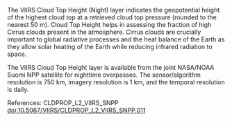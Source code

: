The VIIRS Cloud Top Height (Night) layer indicates the geopotential height of the highest cloud top at a retrieved cloud top pressure (rounded to the nearest 50 m). Cloud Top Height helps in assessing the fraction of high Cirrus clouds present in the atmosphere. Cirrus clouds are crucially important to global radiative processes and the heat balance of the Earth as they allow solar heating of the Earth while reducing infrared radiation to space.

The VIIRS Cloud Top Height layer is available from the joint NASA/NOAA Suomi NPP satellite for nighttime overpasses. The sensor/algorithm resolution is 750 km, imagery resolution is 1 km, and the temporal resolution is daily.

References: CLDPROP_L2_VIIRS_SNPP [doi:10.5067/VIIRS/CLDPROP_L2_VIIRS_SNPP.011](https://doi.org/10.5067/VIIRS/CLDPROP_L2_VIIRS_SNPP.011)